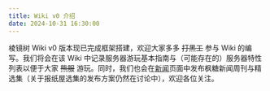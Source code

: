```yaml
---
title: Wiki v0 介绍
date: 2024-10-31 16:30:00
---
```


棱镜树 Wiki v0 版本现已完成框架搭建，欢迎大家多多 ~~打黑工~~ 参与 Wiki 的编写。我们将会在该 Wiki 中记录服务器游玩基本指南与（可能存在的）服务器特性列表以便于大家 ~~熊服~~ 游玩。同时，我们也会在[新闻](/news)页面中发布枫糖新闻周刊与精选集（关于报纸屋选集的发布方案仍然在讨论中），欢迎各位关注。
